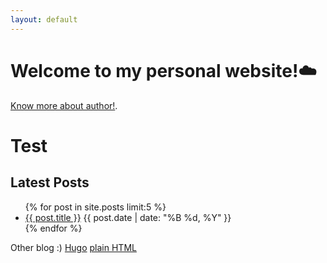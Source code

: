 ```yaml
---
layout: default
---
```


# Welcome to my personal website!☁️
[Know more about author!](./about.html).
# Test

<!-- Recent Posts Section -->
<h2>Latest Posts</h2>
<ul>
  {% for post in site.posts limit:5 %}
    <li>
      <a href="{{ post.url | relative_url }}">{{ post.title }}</a>
      <span class="post-date">{{ post.date | date: "%B %d, %Y" }}</span>
    </li>
  {% endfor %}
</ul>


Other blog :)
[Hugo](https://mhabib12345.github.io/hugo/)
[plain HTML](https://mhabib12345.github.io/math/)

